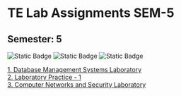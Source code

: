 # TE Lab Assignments SEM-5

## Semester: 5

![Static Badge](https://img.shields.io/badge/Database%20Management%20Systems-green)
![Static Badge](https://img.shields.io/badge/Laboratory%20Practice%201-yellow)
![Static Badge](https://img.shields.io/badge/Computer%20Network%20Security-orange)

<a href="DBMS">
      1. Database Management Systems Laboratory
</a>
<br/>
<a href=LP-1">
      2. Laboratory Practice - 1
</a>
<br/>
<a href="CNS">
      3. Computer Networks and Security Laboratory
</a>
